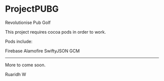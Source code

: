 # ProjectPUBG
Revolutionise Pub Golf

This project requires cocoa pods in order to work.

Pods include: 
  
  Firebase
  Alamofire
  SwiftyJSON
  GCM
  
--------------------------------------------------

More to come soon.

Ruaridh W
